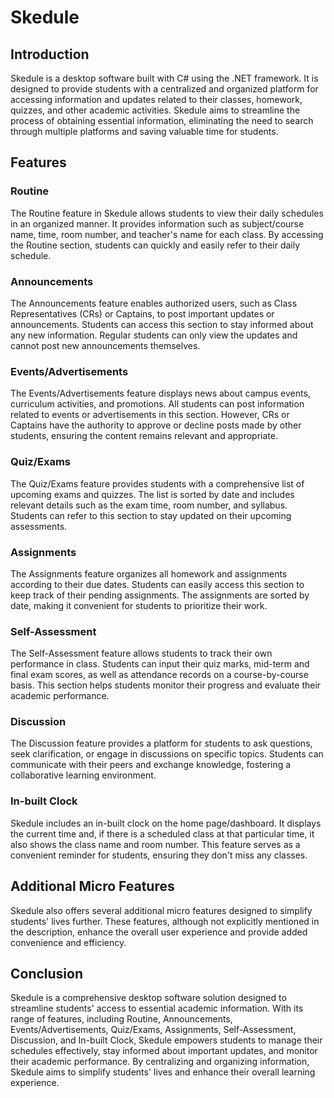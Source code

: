 # Skedule

## Introduction

Skedule is a desktop software built with C# using the .NET framework. It is designed to provide students with a centralized and organized platform for accessing information and updates related to their classes, homework, quizzes, and other academic activities. Skedule aims to streamline the process of obtaining essential information, eliminating the need to search through multiple platforms and saving valuable time for students.

## Features

### Routine

The Routine feature in Skedule allows students to view their daily schedules in an organized manner. It provides information such as subject/course name, time, room number, and teacher's name for each class. By accessing the Routine section, students can quickly and easily refer to their daily schedule.

### Announcements

The Announcements feature enables authorized users, such as Class Representatives (CRs) or Captains, to post important updates or announcements. Students can access this section to stay informed about any new information. Regular students can only view the updates and cannot post new announcements themselves.

### Events/Advertisements

The Events/Advertisements feature displays news about campus events, curriculum activities, and promotions. All students can post information related to events or advertisements in this section. However, CRs or Captains have the authority to approve or decline posts made by other students, ensuring the content remains relevant and appropriate.

### Quiz/Exams

The Quiz/Exams feature provides students with a comprehensive list of upcoming exams and quizzes. The list is sorted by date and includes relevant details such as the exam time, room number, and syllabus. Students can refer to this section to stay updated on their upcoming assessments.

### Assignments

The Assignments feature organizes all homework and assignments according to their due dates. Students can easily access this section to keep track of their pending assignments. The assignments are sorted by date, making it convenient for students to prioritize their work.

### Self-Assessment

The Self-Assessment feature allows students to track their own performance in class. Students can input their quiz marks, mid-term and final exam scores, as well as attendance records on a course-by-course basis. This section helps students monitor their progress and evaluate their academic performance.

### Discussion

The Discussion feature provides a platform for students to ask questions, seek clarification, or engage in discussions on specific topics. Students can communicate with their peers and exchange knowledge, fostering a collaborative learning environment.

### In-built Clock

Skedule includes an in-built clock on the home page/dashboard. It displays the current time and, if there is a scheduled class at that particular time, it also shows the class name and room number. This feature serves as a convenient reminder for students, ensuring they don't miss any classes.

## Additional Micro Features

Skedule also offers several additional micro features designed to simplify students' lives further. These features, although not explicitly mentioned in the description, enhance the overall user experience and provide added convenience and efficiency.

## Conclusion

Skedule is a comprehensive desktop software solution designed to streamline students' access to essential academic information. With its range of features, including Routine, Announcements, Events/Advertisements, Quiz/Exams, Assignments, Self-Assessment, Discussion, and In-built Clock, Skedule empowers students to manage their schedules effectively, stay informed about important updates, and monitor their academic performance. By centralizing and organizing information, Skedule aims to simplify students' lives and enhance their overall learning experience.
